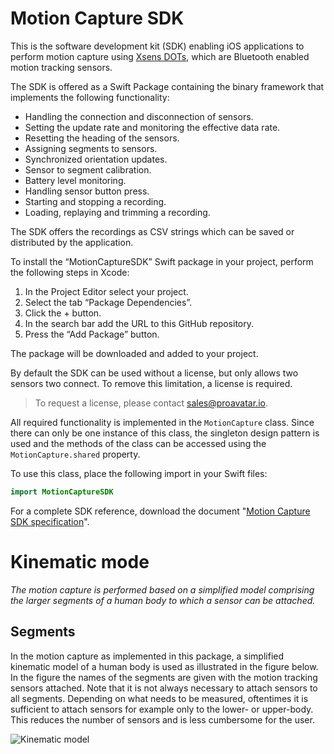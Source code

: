 # Motion Capture SDK

This is the software development kit (SDK) enabling iOS applications to perform motion capture using [Xsens DOTs](https://www.xsens.com/xsens-dot), which are Bluetooth enabled motion tracking sensors.

The SDK is offered as a Swift Package containing the binary framework that implements the following functionality:
* Handling the connection and disconnection of sensors.
* Setting the update rate and monitoring the effective data rate.
* Resetting the heading of the sensors.
* Assigning segments to sensors.
* Synchronized orientation updates.
* Sensor to segment calibration.
* Battery level monitoring.
* Handling sensor button press.
* Starting and stopping a recording.
* Loading, replaying and trimming a recording.

The SDK offers the recordings as CSV strings which can be saved or distributed by the application.

To install the “MotionCaptureSDK” Swift package in your project, perform the following steps in Xcode:
1. In the Project Editor select your project.
2. Select the tab “Package Dependencies”.
3. Click the + button.
4. In the search bar add the URL to this GitHub repository.
5. Press the “Add Package” button.

The package will be downloaded and added to your project.

By default the SDK can be used without a license, but only allows two sensors two connect. To remove this limitation, a license is required.

>To request a license, please contact [sales@proavatar.io](mailto:sales@proavatar.io?subject=Motion%20Capture%20SDK%20license%20request).

All required functionality is implemented in the `MotionCapture` class. Since there can only be one instance of this class, the singleton design pattern is used and the methods of the class can be accessed using the `MotionCapture.shared` property.

To use this class, place the following import in your Swift files:

```Swift
import MotionCaptureSDK
```

For a complete SDK reference, download the document "[Motion Capture SDK specification](https://docs.google.com/document/d/10cavga-9EazuCiSZettPT0Egue0vIeErZkD-4jK9fjE/preview)".

# Kinematic mode
*The motion capture is performed based on a simplified model comprising the larger segments of a human body to which a sensor can be attached.*

## Segments
In the motion capture as implemented in this package, a simplified kinematic model of a human body is used as illustrated in the figure below. In the figure the names of the segments are given with the motion tracking sensors attached. Note that it is not always necessary to attach sensors to all segments. Depending on what needs to be measured, oftentimes it is sufficient to attach sensors for example only to the lower- or upper-body. This reduces the number of sensors and is less cumbersome for the user.

![Kinematic model](https://docs.google.com/drawings/d/e/2PACX-1vSDT2dcDMyxp9HTz5A_KxZuDo-Ey5ILtMPyORGzIXsfRpzIkVebA863oOVfLgykKGh4lcDd6HgKWD0G/pub?w=190&h=277)



